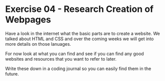 # Exercise 04 - Research Creation of Webpages

Have a look in the internet what the basic parts are to create a website.
We talked about HTML and CSS and over the coming weeks we will get into more details on those lanuages.

For now look at what you can find and see if you can find any good websites and resources that you want to refer to later.

Write these down in a coding journal so you can easily find them in the future.